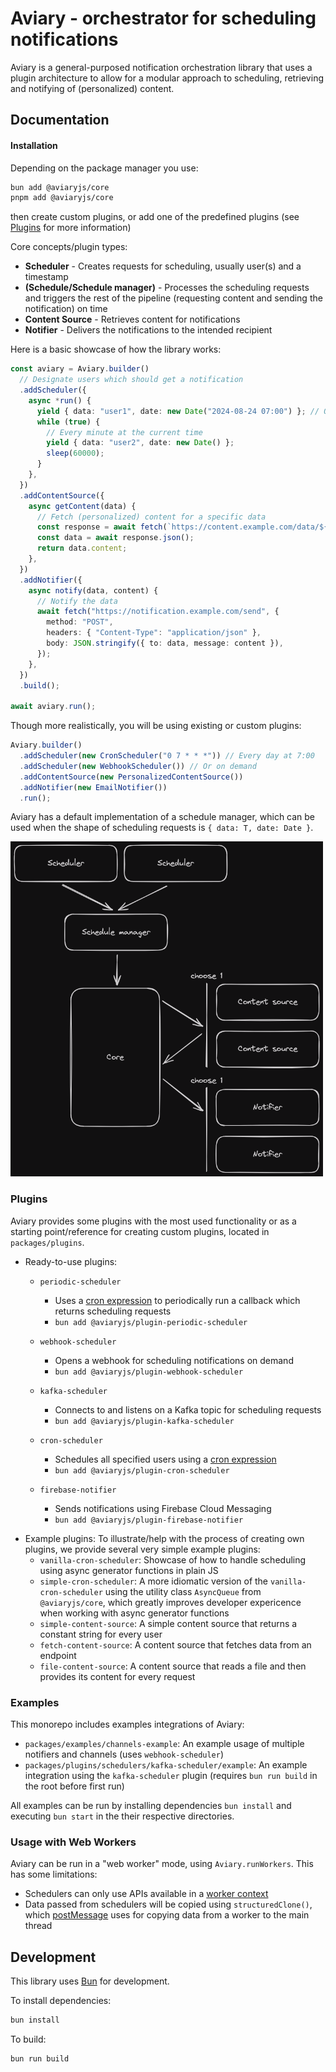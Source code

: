 # Aviary - orchestrator for scheduling notifications

Aviary is a general-purposed notification orchestration library that uses a plugin architecture to allow for a modular approach to scheduling, retrieving and notifying of (personalized) content.

## Documentation

#### Installation

Depending on the package manager you use:

```bash
bun add @aviaryjs/core
pnpm add @aviaryjs/core
```

then create custom plugins, or add one of the predefined plugins
(see [Plugins](#plugins) for more information)

Core concepts/plugin types:

- **Scheduler** - Creates requests for scheduling, usually user(s) and a timestamp
- **(Schedule/Schedule manager)** - Processes the scheduling requests and triggers the rest of the pipeline (requesting content and sending the notification) on time
- **Content Source** - Retrieves content for notifications
- **Notifier** - Delivers the notifications to the intended recipient

Here is a basic showcase of how the library works:

```ts
const aviary = Aviary.builder()
  // Designate users which should get a notification
  .addScheduler({
    async *run() {
      yield { data: "user1", date: new Date("2024-08-24 07:00") }; // Once at a specific time
      while (true) {
        // Every minute at the current time
        yield { data: "user2", date: new Date() };
        sleep(60000);
      }
    },
  })
  .addContentSource({
    async getContent(data) {
      // Fetch (personalized) content for a specific data
      const response = await fetch(`https://content.example.com/data/${data}`);
      const data = await response.json();
      return data.content;
    },
  })
  .addNotifier({
    async notify(data, content) {
      // Notify the data
      await fetch("https://notification.example.com/send", {
        method: "POST",
        headers: { "Content-Type": "application/json" },
        body: JSON.stringify({ to: data, message: content }),
      });
    },
  })
  .build();

await aviary.run();
```

Though more realistically, you will be using existing or custom plugins:

```ts
Aviary.builder()
  .addScheduler(new CronScheduler("0 7 * * *")) // Every day at 7:00
  .addScheduler(new WebhookScheduler()) // Or on demand
  .addContentSource(new PersonalizedContentSource())
  .addNotifier(new EmailNotifier())
  .run();
```

Aviary has a default implementation of a schedule manager, which can be used when the shape of scheduling requests is `{ data: T, date: Date }`.

<img src="public/plugin-diagram.png" alt="Plugin diagram" width="500"/>

<!-- TODO: More detailed documentation:

- Multiple schedulers
- Multiple content sources
- Multiple notifiers, channels
- Custom Schedule Manager
- Error handling -->

### Plugins

Aviary provides some plugins with the most used functionality or as a starting point/reference for creating custom plugins, located in `packages/plugins`.

- Ready-to-use plugins:

  - `periodic-scheduler`

    - Uses a [cron expression](https://en.wikipedia.org/wiki/Cron) to periodically run a callback which returns scheduling requests
    - `bun add @aviaryjs/plugin-periodic-scheduler`

  - `webhook-scheduler`

    - Opens a webhook for scheduling notifications on demand
    - `bun add @aviaryjs/plugin-webhook-scheduler`

  - `kafka-scheduler`

    - Connects to and listens on a Kafka topic for scheduling requests
    - `bun add @aviaryjs/plugin-kafka-scheduler`

  - `cron-scheduler`

    - Schedules all specified users using a [cron expression](https://en.wikipedia.org/wiki/Cron)
    - `bun add @aviaryjs/plugin-cron-scheduler`

  - `firebase-notifier`

    - Sends notifications using Firebase Cloud Messaging
    - `bun add @aviaryjs/plugin-firebase-notifier`

* Example plugins: To illustrate/help with the process of creating own plugins, we provide several very simple example plugins:
  - `vanilla-cron-scheduler`: Showcase of how to handle scheduling using async generator functions in plain JS
  - `simple-cron-scheduler`: A more idiomatic version of the `vanilla-cron-scheduler` using the utility class `AsyncQueue` from `@aviaryjs/core`, which greatly improves developer expericence when working with async generator functions
  - `simple-content-source`: A simple content source that returns a constant string for every user
  - `fetch-content-source`: A content source that fetches data from an endpoint
  - `file-content-source`: A content source that reads a file and then provides its content for every request

### Examples

This monorepo includes examples integrations of Aviary:

- `packages/examples/channels-example`: An example usage of multiple notifiers and channels (uses `webhook-scheduler`)
- `packages/plugins/schedulers/kafka-scheduler/example`: An example integration using the `kafka-scheduler` plugin (requires `bun run build` in the root before first run)

All examples can be run by installing dependencies `bun install` and executing `bun start` in the their respective directories.

### Usage with Web Workers

Aviary can be run in a "web worker" mode, using `Aviary.runWorkers`. This has some limitations:

- Schedulers can only use APIs available in a [worker context](https://developer.mozilla.org/en-US/docs/Web/API/Web_Workers_API#worker_contexts)
- Data passed from schedulers will be copied using `structuredClone()`, which [postMessage](https://developer.mozilla.org/en-US/docs/Web/API/DedicatedWorkerGlobalScope/postMessage) uses for copying data from a worker to the main thread
<!-- - Analytics module currently does not work in this mode -->

## Development

This library uses [Bun](https://bun.sh/) for development.

To install dependencies:

```bash
bun install
```

To build:

```bash
bun run build
```
